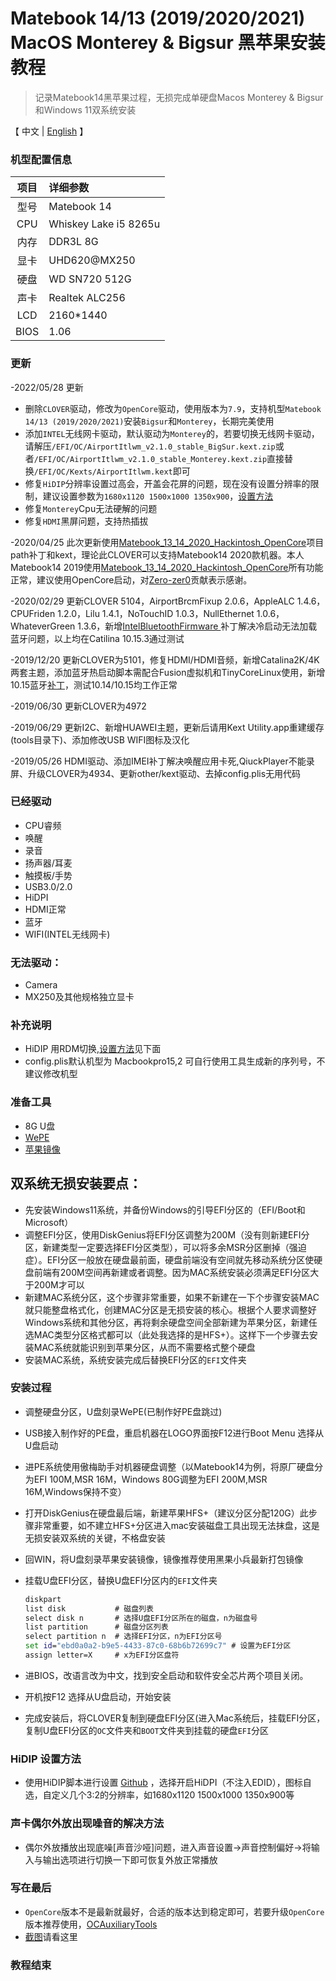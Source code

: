 # Matebook 14/13 (2019/2020/2021) MacOS Monterey & Bigsur 黑苹果安装教程
>记录Matebook14黑苹果过程，无损完成单硬盘Macos Monterey & Bigsur 和Windows 11双系统安装

【 中文 | [English](readme_EN.md) 】

### 机型配置信息
| 项目 | 详细参数|
| :--: | :-------------------- |
| 型号 | Matebook 14    |
| CPU  | Whiskey Lake i5 8265u |
|内存| DDR3L 8G|
| 显卡 | UHD620@MX250|
| 硬盘 | WD SN720 512G|
| 声卡 | Realtek ALC256 |
|LCD| 2160*1440|
|BIOS|1.06|

### 更新

-2022/05/28 更新
* 删除`CLOVER`驱动，修改为`OpenCore`驱动，使用版本为`7.9`，支持机型`Matebook 14/13 (2019/2020/2021)`安装`Bigsur`和`Monterey`，长期完美使用
* 添加`INTEL`无线网卡驱动，默认驱动为`Monterey`的，若要切换无线网卡驱动，请解压`/EFI/OC/AirportItlwm_v2.1.0_stable_BigSur.kext.zip`或者`/EFI/OC/AirportItlwm_v2.1.0_stable_Monterey.kext.zip`直接替换`/EFI/OC/Kexts/AirportItlwm.kext`即可
* 修复`HiDIP`分辨率设置过高会，开盖会花屏的问题，现在没有设置分辨率的限制，建议设置参数为`1680x1120 1500x1000 1350x900`，[设置方法](#hidip-设置方法)
* 修复`Monterey`Cpu无法硬解的问题
* 修复`HDMI`黑屏问题，支持热插拔

-2020/04/25  此次更新使用[Matebook_13_14_2020_Hackintosh_OpenCore](https://github.com/Zero-zer0/Matebook_13_14_2020_Hackintosh_OpenCore)项目path补丁和kext，理论此CLOVER可以支持Matebook14 2020款机器。本人Matebook14 2019使用[Matebook_13_14_2020_Hackintosh_OpenCore](https://github.com/Zero-zer0/Matebook_13_14_2020_Hackintosh_OpenCore)所有功能正常，建议使用OpenCore启动，对[Zero-zer0](https://github.com/Zero-zer0)贡献表示感谢。

-2020/02/29  更新CLOVER 5104，AirportBrcmFixup 2.0.6，AppleALC 1.4.6，CPUFriden 1.2.0，Lilu 1.4.1，NoTouchID 1.0.3，NullEthernet 1.0.6，WhateverGreen 1.3.6，新增[IntelBluetoothFirmware ](https://github.com/zxystd/IntelBluetoothFirmware)补丁解决冷启动无法加载蓝牙问题，以上均在Catilina 10.15.3通过测试

-2019/12/20  更新CLOVER为5101，修复HDMI/HDMI音频，新增Catalina2K/4K两套主题，添加蓝牙热启动脚本需配合Fusion虚拟机和TinyCoreLinux使用，新增10.15蓝牙[补丁](/蓝牙补丁)，测试10.14/10.15均工作正常

-2019/06/30  更新CLOVER为4972

-2019/06/29  更新I2C、新增HUAWEI主题，更新后请用Kext Utility.app重建缓存(tools目录下)、添加修改USB WIFI图标及汉化

-2019/05/26  HDMI驱动、添加IMEI补丁解决唤醒应用卡死,QiuckPlayer不能录屏、升级CLOVER为4934、更新other/kext驱动、去掉config.plis无用代码

### 已经驱动
* CPU睿频
* 唤醒
* 录音
* 扬声器/耳麦
* 触摸板/手势
* USB3.0/2.0
* HiDPI
* HDMI正常
* 蓝牙
* WIFI(INTEL无线网卡)

### 无法驱动：
* Camera
* MX250及其他规格独立显卡

### 补充说明
* HiDIP 用RDM切换,[设置方法](#hidip-设置方法)见下面
* config.plis默认机型为 Macbookpro15,2 可自行使用工具生成新的序列号，不建议修改机型

### 准备工具
* 8G U盘
* [WePE](http://www.wepe.com.cn/)
* [苹果镜像](blog.daliansky.net)

## 双系统无损安装要点：
* 先安装Windows11系统，并备份Windows的引导EFI分区的（EFI/Boot和Microsoft）
* 调整EFI分区，使用DiskGenius将EFI分区调整为200M（没有则新建EFI分区，新建类型一定要选择EFI分区类型），可以将多余MSR分区删掉（强迫症）。EFI分区一般放在硬盘最前面，硬盘前端没有空间就先移动系统分区使硬盘前端有200M空间再新建或者调整。因为MAC系统安装必须满足EFI分区大于200M才可以
* 新建MAC系统分区，这个步骤非常重要，如果不新建在一下个步骤安装MAC就只能整盘格式化，创建MAC分区是无损安装的核心。根据个人要求调整好Windows系统和其他分区，再将剩余硬盘空间全部新建为苹果分区，新建任选MAC类型分区格式都可以（此处我选择的是HFS+）。这样下一个步骤去安装MAC系统就能识别到苹果分区，从而不需要格式整个硬盘
* 安装MAC系统，系统安装完成后替换EFI分区的`EFI`文件夹

### 安装过程
* 调整硬盘分区，U盘刻录WePE(已制作好PE盘跳过)
* USB接入制作好的PE盘，重启机器在LOGO界面按F12进行Boot Menu 选择从U盘启动
* 进PE系统使用傲梅助手对机器硬盘调整（以Matebook14为例，将原厂硬盘分为EFI 100M,MSR 16M，Windows 80G调整为EFI 200M,MSR 16M,Windows保持不变）
* 打开DiskGenius在硬盘最后端，新建苹果HFS+（建议分区分配120G）此步骤非常重要，如不建立HFS+分区进入mac安装磁盘工具出现无法抹盘，这是无损安装双系统的关键，不格盘安装
* 回WIN，将U盘刻录苹果安装镜像，镜像推荐使用黑果小兵最新打包镜像
* 挂载U盘EFI分区，替换U盘EFI分区内的`EFI`文件夹
  ```cmd
  diskpart
  list disk           # 磁盘列表
  select disk n       # 选择U盘EFI分区所在的磁盘，n为磁盘号
  list partition      # 磁盘分区列表
  select partition n  # 选择EFI分区，n为EFI分区号
  set id="ebd0a0a2-b9e5-4433-87c0-68b6b72699c7"	# 设置为EFI分区
  assign letter=X     # x为EFI分区盘符
  ```

* 进BIOS，改语言改为中文，找到安全启动和软件安全芯片两个项目关闭。
* 开机按F12 选择从U盘启动，开始安装
* 完成安装后，将CLOVER复制到硬盘EFI分区(进入Mac系统后，挂载EFI分区，复制U盘EFI分区的`OC`文件夹和`BOOT`文件夹到挂载的硬盘`EFI`分区

### HiDIP 设置方法
* 使用HiDIP脚本进行设置 [Github](https://github.com/xzhih/one-key-hidpi) ，选择开启HiDPI（不注入EDID），图标自选，自定义几个3:2的分辨率，如1680x1120 1500x1000 1350x900等

### 声卡偶尔外放出现噪音的解决方法
* 偶尔外放播放出现底噪[声音沙哑]问题，进入声音设置->声音控制偏好->将输入与输出选项进行切换一下即可恢复外放正常播放

### 写在最后
* `OpenCore`版本不是最新就最好，合适的版本达到稳定即可，若要升级`OpenCore`版本推荐使用，[OCAuxiliaryTools](https://github.com/ic005k/OCAuxiliaryTools/blob/master/READMe-cn.md)
* [截图](./Screenshots/)请看这里

### 教程结束
